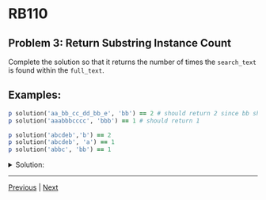 # RB110
## Problem 3: Return Substring Instance Count

Complete the solution so that it returns the number of times the `search_text` is found within the `full_text`.

## Examples:

```ruby
p solution('aa_bb_cc_dd_bb_e', 'bb') == 2 # should return 2 since bb shows up twice
p solution('aaabbbcccc', 'bbb') == 1 # should return 1

p solution('abcdeb','b') == 2
p solution('abcdeb', 'a') == 1
p solution('abbc', 'bb') == 1
```

<details>
<summary>Solution:</summary>

```ruby
def solution(full_text, search_text)
  count = 0
  index = 0

  while index <= full_text.length - search_text.length
    if full_text[index, search_text.length] == search_text
      count += 1
    end
    index += 1
  end

  count
end
```

</details>

---

[Previous](02.md) | [Next](04.md)
